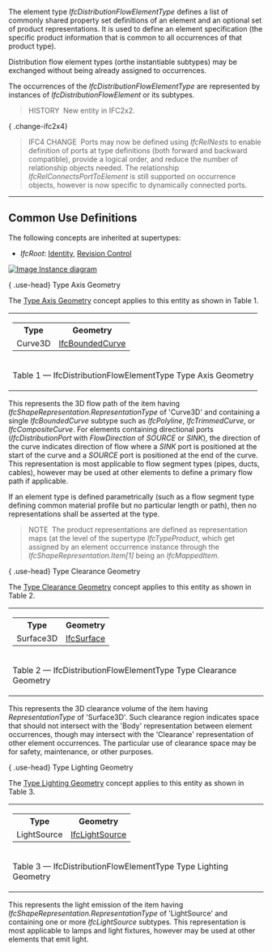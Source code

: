 ﻿The element type _IfcDistributionFlowElementType_ defines a list of commonly shared property set definitions of an element and an optional set of product representations. It is used to define an element specification (the specific product information that is common to all occurrences of that product type).

Distribution flow element types (orthe instantiable subtypes) may be exchanged without being already assigned to occurrences.

The occurrences of the _IfcDistributionFlowElementType_ are represented by instances of _IfcDistributionFlowElement_ or its subtypes.

> HISTORY&nbsp; New entity in IFC2x2.

{ .change-ifc2x4}
> IFC4 CHANGE&nbsp; Ports may now be defined using _IfcRelNests_ to enable definition of ports at type definitions (both forward and backward compatible), provide a logical order, and reduce the number of relationship objects needed. The relationship _IfcRelConnectsPortToElement_ is still supported on occurrence objects, however is now specific to dynamically connected ports.

___
## Common Use Definitions
The following concepts are inherited at supertypes:

* _IfcRoot_: [Identity](../../templates/identity.htm), [Revision Control](../../templates/revision-control.htm)

[![Image](../../../img/diagram.png)&nbsp;Instance diagram](../../../annex/annex-d/common-use-definitions/ifcdistributionflowelementtype.htm)

{ .use-head}
Type Axis Geometry

The [Type Axis Geometry](../../templates/type-axis-geometry.htm) concept applies to this entity as shown in Table 1.

<table>
<tr><td>
<table class="gridtable">
<tr><th><b>Type</b></th><th><b>Geometry</b></th></tr>
<tr><td>Curve3D</td><td><a href="../../ifcgeometryresource/lexical/ifcboundedcurve.htm">IfcBoundedCurve</a></td></tr>
</table>
</td></tr>
<tr><td><p class="table">Table 1 &mdash; IfcDistributionFlowElementType Type Axis Geometry</p></td></tr></table>

This represents the 3D flow path of the item having _IfcShapeRepresentation.RepresentationType_ of 'Curve3D' and containing a single _IfcBoundedCurve_ subtype such as _IfcPolyline_, _IfcTrimmedCurve_, or _IfcCompositeCurve_. For elements containing directional ports (_IfcDistributionPort_ with _FlowDirection_ of _SOURCE_ or _SINK_), the direction of the curve indicates direction of flow where a _SINK_ port is positioned at the start of the curve and a _SOURCE_ port is positioned at the end of the curve. This representation is most applicable to flow segment types (pipes, ducts, cables), however may be used at other elements to define a primary flow path if applicable.

If an element type is defined parametrically (such as a flow segment type defining common material profile but no particular length or path), then no representations shall be asserted at the type.

> NOTE&nbsp; The product representations are defined as representation maps (at the level of the supertype _IfcTypeProduct_, which get assigned by an element occurrence instance through the _IfcShapeRepresentation.Item[1]_ being an _IfcMappedItem_.

  
  
{ .use-head}
Type Clearance Geometry

The [Type Clearance Geometry](../../templates/type-clearance-geometry.htm) concept applies to this entity as shown in Table 2.

<table>
<tr><td>
<table class="gridtable">
<tr><th><b>Type</b></th><th><b>Geometry</b></th></tr>
<tr><td>Surface3D</td><td><a href="../../ifcgeometryresource/lexical/ifcsurface.htm">IfcSurface</a></td></tr>
</table>
</td></tr>
<tr><td><p class="table">Table 2 &mdash; IfcDistributionFlowElementType Type Clearance Geometry</p></td></tr></table>

This represents the 3D clearance volume of the item having _RepresentationType_ of 'Surface3D'. Such clearance region indicates space that should not intersect with the 'Body' representation between element occurrences, though may intersect with the 'Clearance' representation of other element occurrences. The particular use of clearance space may be for safety, maintenance, or other purposes.

  
  
{ .use-head}
Type Lighting Geometry

The [Type Lighting Geometry](../../templates/type-lighting-geometry.htm) concept applies to this entity as shown in Table 3.

<table>
<tr><td>
<table class="gridtable">
<tr><th><b>Type</b></th><th><b>Geometry</b></th></tr>
<tr><td>LightSource</td><td><a href="../../ifcpresentationorganizationresource/lexical/ifclightsource.htm">IfcLightSource</a></td></tr>
</table>
</td></tr>
<tr><td><p class="table">Table 3 &mdash; IfcDistributionFlowElementType Type Lighting Geometry</p></td></tr></table>

This represents the light emission of the item having _IfcShapeRepresentation.RepresentationType_ of 'LightSource' and containing one or more _IfcLightSource_ subtypes. This representation is most applicable to lamps and light fixtures, however may be used at other elements that emit light.